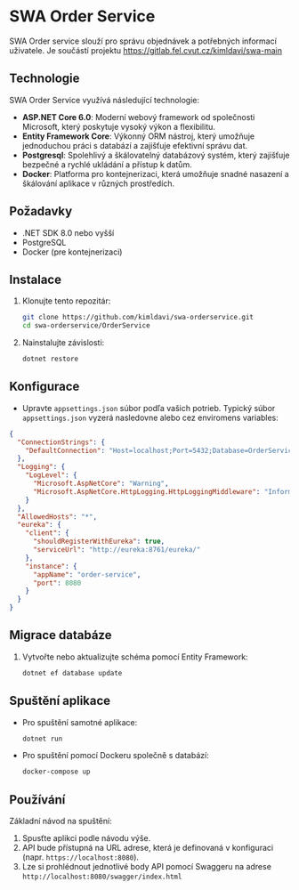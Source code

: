 # SWA Order Service

SWA Order service slouží pro správu objednávek a potřebných informací uživatele. Je součástí projektu https://gitlab.fel.cvut.cz/kimldavi/swa-main

## Technologie
SWA Order Service využívá  následující technologie:

- **ASP.NET Core 6.0**: Moderní webový framework od společnosti Microsoft, který poskytuje vysoký výkon a flexibilitu.
- **Entity Framework Core**: Výkonný ORM nástroj, který umožňuje jednoduchou práci s databází a zajišťuje efektivní správu dat.
- **Postgresql**: Spolehlivý a škálovatelný databázový systém, který zajišťuje bezpečné a rychlé ukládání a přístup k datům.
- **Docker**: Platforma pro kontejnerizaci, která umožňuje snadné nasazení a škálování aplikace v různých prostředích.

## Požadavky

- .NET SDK 8.0 nebo vyšší
- PostgreSQL
- Docker (pre kontejnerizaci)

## Instalace

1. Klonujte tento repozitár:
   ```bash
   git clone https://github.com/kimldavi/swa-orderservice.git
   cd swa-orderservice/OrderService
   ```

2. Nainstalujte závislosti:
   ```bash
   dotnet restore
   ```

## Konfigurace

- Upravte `appsettings.json` súbor podľa vašich potrieb. Typický súbor `appsettings.json` vyzerá nasledovne alebo cez enviromens variables:

```json
{
  "ConnectionStrings": {
    "DefaultConnection": "Host=localhost;Port=5432;Database=OrderService;Username=ear;Password=ear"
  },
  "Logging": {
    "LogLevel": {
      "Microsoft.AspNetCore": "Warning",
      "Microsoft.AspNetCore.HttpLogging.HttpLoggingMiddleware": "Information"
    }
  },
  "AllowedHosts": "*",
  "eureka": {
    "client": {
      "shouldRegisterWithEureka": true,
      "serviceUrl": "http://eureka:8761/eureka/"
    },
    "instance": {
      "appName": "order-service",
      "port": 8080
    }
  }
}

```

## Migrace databáze

1. Vytvořte nebo aktualizujte schéma pomocí Entity Framework:
   ```bash
   dotnet ef database update
   ```

## Spuštění aplikace

- Pro spuštění samotné aplikace:
  ```bash
  dotnet run
  ```

- Pro spuštění pomocí Dockeru společně s databází:
  ```bash
  docker-compose up
  ```

## Používání

Základní návod na spuštění:

1. Spusťte aplikci podle návodu výše.
2. API bude přístupná na URL adrese, která je definovaná v konfiguraci (napr. `https://localhost:8080`).
3. Lze si prohlédnout jednotlivé body API pomocí Swaggeru na adrese `http://localhost:8080/swagger/index.html`






